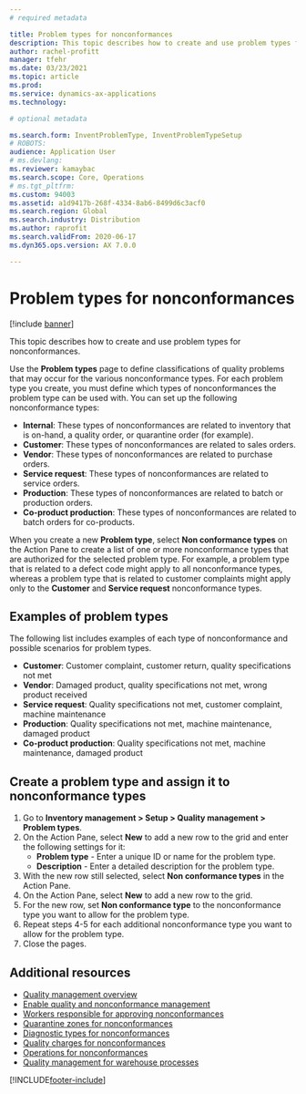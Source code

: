```yaml
---
# required metadata

title: Problem types for nonconformances
description: This topic describes how to create and use problem types for nonconformances.
author: rachel-profitt
manager: tfehr
ms.date: 03/23/2021
ms.topic: article
ms.prod:
ms.service: dynamics-ax-applications
ms.technology:

# optional metadata

ms.search.form: InventProblemType, InventProblemTypeSetup
# ROBOTS:
audience: Application User
# ms.devlang:
ms.reviewer: kamaybac
ms.search.scope: Core, Operations
# ms.tgt_pltfrm:
ms.custom: 94003
ms.assetid: a1d9417b-268f-4334-8ab6-8499d6c3acf0
ms.search.region: Global
ms.search.industry: Distribution
ms.author: raprofit
ms.search.validFrom: 2020-06-17
ms.dyn365.ops.version: AX 7.0.0

---
```


# Problem types for nonconformances

[!include [banner](../includes/banner.md)]

This topic describes how to create and use problem types for nonconformances.

Use the **Problem types** page to define classifications of quality problems that may occur for the various nonconformance types. For each problem type you create, you must define which types of nonconformances the problem type can be used with. You can set up the following nonconformance types:

- **Internal**: These types of nonconformances are related to inventory that is on-hand, a quality order, or quarantine order (for example).
- **Customer**: These types of nonconformances are related to sales orders.
- **Vendor**: These types of nonconformances are related to purchase orders.
- **Service request**: These types of nonconformances are related to service orders.
- **Production**: These types of nonconformances are related to batch or production orders.
- **Co-product production**: These types of nonconformances are related to batch orders for co-products.

When you create a new **Problem type**, select **Non conformance types** on the Action Pane to create a list of one or more nonconformance types that are authorized for the selected problem type. For example, a problem type that is related to a defect code might apply to all nonconformance types, whereas a problem type that is related to customer complaints might apply only to the **Customer** and **Service request** nonconformance types.

## Examples of problem types

The following list includes examples of each type of nonconformance and possible scenarios for problem types.

- **Customer**: Customer complaint, customer return, quality specifications not met
- **Vendor**: Damaged product, quality specifications not met, wrong product received
- **Service request**: Quality specifications not met, customer complaint, machine maintenance
- **Production**: Quality specifications not met, machine maintenance, damaged product
- **Co-product production**: Quality specifications not met, machine maintenance, damaged product

## Create a problem type and assign it to nonconformance types

1. Go to **Inventory management >  Setup > Quality management > Problem types**.
1. On the Action Pane, select **New** to add a new row to the grid and enter the following settings for it:
    - **Problem type** - Enter a unique ID or name for the problem type.
    - **Description** - Enter a detailed description for the problem type.
1. With the new row still selected, select **Non conformance types** in the Action Pane.
1. On the Action Pane, select **New** to add a new row to the grid.
1. For the new row, set **Non conformance type** to the nonconformance type you want to allow for the problem type.
1. Repeat steps 4-5 for each additional nonconformance type you want to allow for the problem type.
1. Close the pages.

## Additional resources

- [Quality management overview](quality-management-processes.md)
- [Enable quality and nonconformance management](enable-quality-management.md)
- [Workers responsible for approving nonconformances](quality-responsible-workers.md)
- [Quarantine zones for nonconformances](quality-quarantine-zones.md)
- [Diagnostic types for nonconformances](quality-diagnostic-types.md)
- [Quality charges for nonconformances](quality-charges.md)
- [Operations for nonconformances](quality-operations.md)
- [Quality management for warehouse processes](quality-management-for-warehouses-processes.md)


[!INCLUDE[footer-include](../../includes/footer-banner.md)]